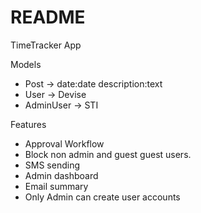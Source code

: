 # README

TimeTracker App

Models

- Post -> date:date description:text
- User -> Devise
- AdminUser -> STI

Features

- Approval Workflow
- Block non admin and guest guest users.
- SMS sending
- Admin dashboard
- Email summary
- Only Admin can create user accounts

